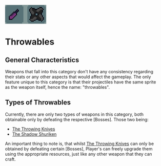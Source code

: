 ![Trowables](../../../images/items/throwables.png)
# Throwables

## General Characteristics
Weapons that fall into this category don't have any consistency regarding their stats or any other aspects that would affect the gameplay.
The only feature unique to this category is that their projectiles have the same sprite as the weapon itself, hence the name: "throwables".

## Types of Throwables
Currently, there are only two types of weapons in this category, both obtainable only by defeating the respective [Bosses].
Those two being:
- [The Throwing Knives](./throwingKnife.md)
- [The Shadow Shuriken](./shadowShuriken.md)

An important thing to note is, that whilst [The Throwing Knives](./throwingKnife.md) can only be obtained by defeating certain [Bosses], Player's can freely upgrade them using the appropriate resources, just like any other weapon that they can craft.